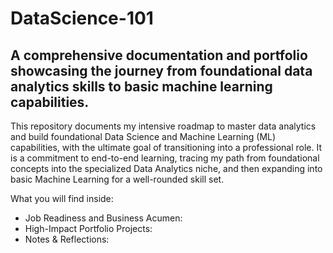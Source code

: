 # DataScience-101
A comprehensive documentation and portfolio showcasing the journey from foundational data analytics skills to basic machine learning capabilities.
--------------------------------------------------------------------------------------------------------------------------------------------------

This repository documents my intensive roadmap to master data analytics and build foundational Data Science and Machine Learning (ML) capabilities, with the ultimate goal of transitioning into a professional role. It is a commitment to end-to-end learning, tracing my path from foundational concepts into the specialized Data Analytics niche, and then expanding into basic Machine Learning for a well-rounded skill set.

What you will find inside: 
- Job Readiness and Business Acumen: 
- High-Impact Portfolio Projects:
- Notes & Reflections:

